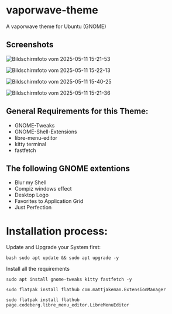 # vaporwave-theme
A vaporwave theme for Ubuntu (GNOME)

## Screenshots
![Bildschirmfoto vom 2025-05-11 15-21-53](https://github.com/user-attachments/assets/bb870047-596b-4111-bdb9-28002882ac50)


![Bildschirmfoto vom 2025-05-11 15-22-13](https://github.com/user-attachments/assets/7bb3fc7e-6239-40e8-87f7-44e9da299590)


![Bildschirmfoto vom 2025-05-11 15-40-25](https://github.com/user-attachments/assets/98143a48-8333-40a0-bd6b-3fac39e09b43)



![Bildschirmfoto vom 2025-05-11 15-21-36](https://github.com/user-attachments/assets/257f6d86-9a53-4e06-8efc-f9d5e2d1605a)


## General Requirements for this Theme:


- GNOME-Tweaks
- GNOME-Shell-Extensions
- libre-menu-editor 
- kitty terminal
- fastfetch

## The following GNOME extentions

- Blur my Shell
- Compiz windows effect
- Desktop Logo
- Favorites to Application Grid
- Just Perfection

# Installation process:

Update and Upgrade your System first:


`bash sudo apt update && sudo apt upgrade -y`


Install all the requirements


`sudo apt install gnome-tweaks kitty fastfetch -y`


`sudo flatpak install flathub com.mattjakeman.ExtensionManager`


`sudo flatpak install flathub page.codeberg.libre_menu_editor.LibreMenuEditor`

